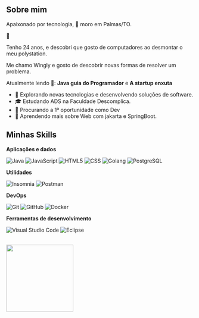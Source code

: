 ## Sobre mim
<p>Apaixonado por tecnologia, 📍 moro em Palmas/TO.</p>
📃
<p>Tenho 24 anos, e descobri que gosto de computadores ao desmontar o meu polystation.</p>
<p>Me chamo Wingly e gosto de descobrir novas formas de resolver um problema.</p>

Atualmente lendo 📖: **Java guia do Programador** e **A startup enxuta**

- 🤔 Explorando novas tecnologias e desenvolvendo soluções de software.
- 🎓 Estudando ADS na Faculdade Descomplica.
- 💼 Procurando a 1ª oportunidade como Dev
- 🌱 Aprendendo mais sobre Web com jakarta e SpringBoot.

## Minhas Skills

**Aplicações e dados**

![Java](https://img.shields.io/badge/-Java-333333?style=flat&logo=OpenJdk&Color=f2f2f2)
![JavaScript](https://img.shields.io/badge/-JavaScript-333333?style=flat&logo=javascript)
![HTML5](https://img.shields.io/badge/-HTML5-333333?style=flat&logo=HTML5)
![CSS](https://img.shields.io/badge/-CSS-333333?style=flat&logo=CSS3&logoColor=1572B6)
![Golang](https://img.shields.io/badge/-Go-333333?style=flat&logo=Go)
![PostgreSQL](https://img.shields.io/badge/-PostgreSQL-333333?style=flat&logo=postgresql&logoColor=1572B6)

**Utilidades**

![Insomnia](https://img.shields.io/badge/-Insomnia-333333?style=flat&logo=insomnia)
![Postman](https://img.shields.io/badge/-Postman-333333?style=flat&logo=postman)

**DevOps**

![Git](https://img.shields.io/badge/-Git-333333?style=flat&logo=git)
![GitHub](https://img.shields.io/badge/-GitHub-333333?style=flat&logo=github)
![Docker](https://img.shields.io/badge/-Docker-333333?style=flat&logo=docker)


**Ferramentas de desenvolvimento**

![Visual Studio Code](https://img.shields.io/badge/-Visual%20Studio%20Code-333333?style=flat&logo=visual-studio-code&logoColor=007ACC)
![Eclipse](https://img.shields.io/badge/-Eclipse-333333?style=flat&logo=eclipse-ide&logoColor=2C2255)

<br/>

<a href="https://github.com/W1ngly-silva" title="Perfil do Wingly">
  <img height="180em" src="https://github-readme-stats.vercel.app/api?username=W1ngly-silva&show_icons=true" />
</a>



<!---
## Onde me encontrar

[![Linkedin](https://img.shields.io/badge/-username-blue?style=flat-square&logo=Linkedin&logoColor=white&link=LINK-DO-SEU-LINKEDIN)](LINK-DO-SEU-LINKEDIN)
[![Gmail Badge](https://img.shields.io/badge/-seuemail@email.com-006bed?style=flat-square&logo=Gmail&logoColor=white&link=mailto:SEU-EMAIL)](mailto:SEU-EMAIL)
[![GitHub](https://img.shields.io/github/followers/iuricode?label=follow&style=social)](LINK-DO-SEU-GITHUB)
--->
<!---
# 👋 Hello There!

## Sou o Wingly ##

### 📖 Sobre Mim 📖 ###
>Não entre em Pânico.
_O Guia do Mochileiro das Galáxias_!
- 🏫 Cursando Análise e Desenvolvimento de Sistemas;
- 🌱 Estou aprendendo sobre **Desenvolvimento Web** focado no **Back-end**;
- 👪 Gosto de trabalhar em grupo;

Tenho 24 anos 📆e por causa do **Polystation** estou aprendendo sobre tecnologia. Gosto muito de entender como as coisas funcionam de uma ponta a outra — _obrigado pai_.
Moro em 📍 Palmas/TO a Cidade e Estado mais novo do Brasil.

-🔍 Curioso por aprender sempre
-👷 Sempre procurando algum problema para resolver

### 🖥️ Tecnologias 💻###

>A strong team can take any crazy vision and turn it into reality.
_John Carmack_

<br />
<div class="badge" style="display: flex; flex-direction: row; justify-content: space-between; ">
  <img src="https://cdn.jsdelivr.net/gh/devicons/devicon@latest/icons/html5/html5-original.svg" load="lazy" width="50" height="50" style="cursor: default; pointer-events: none;" />
  <img src="https://cdn.jsdelivr.net/gh/devicons/devicon@latest/icons/css3/css3-original.svg" load="lazy" width="50" height="50" style="cursor: default; pointer-events: none;" />
  <img src="https://cdn.jsdelivr.net/gh/devicons/devicon@latest/icons/javascript/javascript-original.svg" load="lazy" width="50" height="50" style="cursor: default; pointer-events: none;" />
  <img src="https://cdn.jsdelivr.net/gh/devicons/devicon@latest/icons/typescript/typescript-original.svg" load="lazy" width="50" height="50" style="cursor: default; pointer-events: none;"/>
  <img src="https://cdn.jsdelivr.net/gh/devicons/devicon@latest/icons/java/java-original.svg" load="lazy" width="50" height="50" style="cursor: default; pointer-events: none;"/>
  <img src="https://cdn.jsdelivr.net/gh/devicons/devicon@latest/icons/go/go-original-wordmark.svg" load="lazy" width="50" height="50" style="cursor: default; pointer-events: none;"/>
  <img src="https://cdn.jsdelivr.net/gh/devicons/devicon@latest/icons/c/c-original.svg" load="lazy" width="50" height="50" style="cursor: default; pointer-events: none;"/>
  <img src="https://cdn.jsdelivr.net/gh/devicons/devicon@latest/icons/git/git-original.svg" load="lazy" width="50" height="50" style="cursor: default; pointer-events: none;"/>
</div>
<br/>
<br/>
<div class="stats" style="display: flex; flex-direction: row; justify-content: space-between;>
<a href="https://github.com/W1ngly-silva">
<img loading="lazy" height="120em" src="https://github-readme-stats.vercel.app/api/top-langs/?username=W1ngly-silva&layout=compact&langs_count=7"/>
<img loading="lazy" height="120em" src="https://github-readme-stats.vercel.app/api?username=W1ngly-silva&show_icons=true&include_all_commits=true&count_private=true"/>
</div>

### 📐 Hobbys ###
- 📺 Assistir séries, filmes e animes
- 📘 Ler livros, mangás e HQ's
- 👨🏻‍💻 Aprender novas tecnologias e novas formas de resolver problemas

### 🚧 Projetos 🚧 ###
          
<!--- - 👀 I’m interested in 
- 🌱 I’m currently learning ...
- 💞️ I’m looking to collaborate on ...
- 📫 How to reach me ...
- 😄 Pronouns: ...
- ⚡ Fun fact: ...
--->

<!---
W1ngly-silva/W1ngly-silva is a ✨ special ✨ repository because its `README.md` (this file) appears on your GitHub profile.
You can click the Preview link to take a look at your changes.
--->
